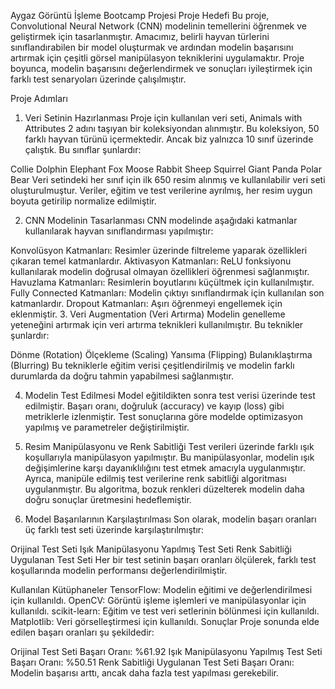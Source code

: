 Aygaz Görüntü İşleme Bootcamp Projesi
Proje Hedefi
Bu proje, Convolutional Neural Network (CNN) modelinin temellerini öğrenmek ve geliştirmek için tasarlanmıştır. Amacımız, belirli hayvan türlerini sınıflandırabilen bir model oluşturmak ve ardından modelin başarısını artırmak için çeşitli görsel manipülasyon tekniklerini uygulamaktır. Proje boyunca, modelin başarısını değerlendirmek ve sonuçları iyileştirmek için farklı test senaryoları üzerinde çalışılmıştır.

Proje Adımları
1. Veri Setinin Hazırlanması
Proje için kullanılan veri seti, Animals with Attributes 2 adını taşıyan bir koleksiyondan alınmıştır. Bu koleksiyon, 50 farklı hayvan türünü içermektedir. Ancak biz yalnızca 10 sınıf üzerinde çalıştık. Bu sınıflar şunlardır:

Collie
Dolphin
Elephant
Fox
Moose
Rabbit
Sheep
Squirrel
Giant Panda
Polar Bear
Veri setindeki her sınıf için ilk 650 resim alınmış ve kullanılabilir veri seti oluşturulmuştur. Veriler, eğitim ve test verilerine ayrılmış, her resim uygun boyuta getirilip normalize edilmiştir.

2. CNN Modelinin Tasarlanması
CNN modelinde aşağıdaki katmanlar kullanılarak hayvan sınıflandırması yapılmıştır:

Konvolüsyon Katmanları: Resimler üzerinde filtreleme yaparak özellikleri çıkaran temel katmanlardır.
Aktivasyon Katmanları: ReLU fonksiyonu kullanılarak modelin doğrusal olmayan özellikleri öğrenmesi sağlanmıştır.
Havuzlama Katmanları: Resimlerin boyutlarını küçültmek için kullanılmıştır.
Fully Connected Katmanları: Modelin çıktıyı sınıflandırmak için kullanılan son katmanlardır.
Dropout Katmanları: Aşırı öğrenmeyi engellemek için eklenmiştir.
3. Veri Augmentation (Veri Artırma)
Modelin genelleme yeteneğini artırmak için veri artırma teknikleri kullanılmıştır. Bu teknikler şunlardır:

Dönme (Rotation)
Ölçekleme (Scaling)
Yansıma (Flipping)
Bulanıklaştırma (Blurring)
Bu tekniklerle eğitim verisi çeşitlendirilmiş ve modelin farklı durumlarda da doğru tahmin yapabilmesi sağlanmıştır.

4. Modelin Test Edilmesi
Model eğitildikten sonra test verisi üzerinde test edilmiştir. Başarı oranı, doğruluk (accuracy) ve kayıp (loss) gibi metriklerle izlenmiştir. Test sonuçlarına göre modelde optimizasyon yapılmış ve parametreler değiştirilmiştir.

5. Resim Manipülasyonu ve Renk Sabitliği
Test verileri üzerinde farklı ışık koşullarıyla manipülasyon yapılmıştır. Bu manipülasyonlar, modelin ışık değişimlerine karşı dayanıklılığını test etmek amacıyla uygulanmıştır. Ayrıca, manipüle edilmiş test verilerine renk sabitliği algoritması uygulanmıştır. Bu algoritma, bozuk renkleri düzelterek modelin daha doğru sonuçlar üretmesini hedeflemiştir.

6. Model Başarılarının Karşılaştırılması
Son olarak, modelin başarı oranları üç farklı test seti üzerinde karşılaştırılmıştır:

Orijinal Test Seti
Işık Manipülasyonu Yapılmış Test Seti
Renk Sabitliği Uygulanan Test Seti
Her bir test setinin başarı oranları ölçülerek, farklı test koşullarında modelin performansı değerlendirilmiştir.

Kullanılan Kütüphaneler
TensorFlow: Modelin eğitimi ve değerlendirilmesi için kullanıldı.
OpenCV: Görüntü işleme işlemleri ve manipülasyonlar için kullanıldı.
scikit-learn: Eğitim ve test veri setlerinin bölünmesi için kullanıldı.
Matplotlib: Veri görselleştirmesi için kullanıldı.
Sonuçlar
Proje sonunda elde edilen başarı oranları şu şekildedir:

Orijinal Test Seti Başarı Oranı: %61.92
Işık Manipülasyonu Yapılmış Test Seti Başarı Oranı: %50.51
Renk Sabitliği Uygulanan Test Seti Başarı Oranı: Modelin başarısı arttı, ancak daha fazla test yapılması gerekebilir.
